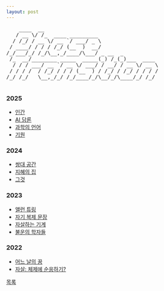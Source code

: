 ```yaml
---
layout: post
---
```


<div class="ascii-art-container">
  <pre class="ascii-art2">
    ____  __                                    
   / __ \/ /_  ____ _________                   
  / /_/ / __ \/ __ `/ ___/ _ \                  
 / ____/ / / / /_/ (__  )  __/                  
/_/___/_/ /_/\__,_/____/\___/ _ __  _           
 /_  __/________ _____  _____(_) /_(_)___  ____ 
  / / / ___/ __ `/ __ \/ ___/ / __/ / __ \/ __ \
 / / / /  / /_/ / / / (__  ) / /_/ / /_/ / / / /
/_/ /_/   \__,_/_/ /_/____/_/\__/_/\____/_/ /_/ 
  </pre>
</div>

### 2025
- [인간](./2025/0224/human.html)
- [AI 담론](./2025/0119/ai.html)
- [과학의 언어](./2025/0119/an.html)
- [기원](./2025/where/where.html)

### 2024
- [쌍대 공간](./2024/dual/dual.md)
- [지혜의 집](./2024/how/how.html)
- [그것](./2024/thing/thing.html)

### 2023
- [앨런 튜링](./2023/turing/turing.html)
- [자기 복제 문장](./2023/selfref/selfref.html)
- [자살하는 기계](./2023/mac/mac.html)
- [불운의 학자들](./2023/suicide/suicide.html)

### 2022
- [어느 날의 꿈](./2022/dream/dream.html)
- [자살: 체제에 순응하기?](./2022/suic/suic.html)

<div class="pagination">
  <a href="{{ '/List/list.html' | relative_url }}" class="prev-button">목록</a>
</div>